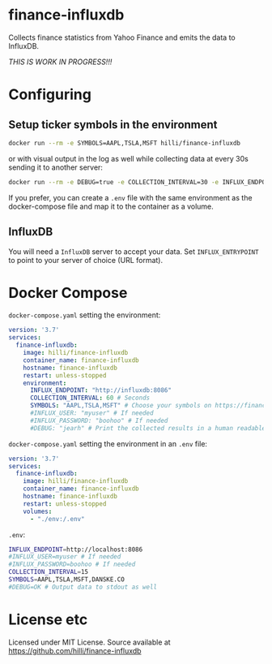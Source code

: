 # finance-influxdb

Collects finance statistics from Yahoo Finance and emits the data to InfluxDB.

*THIS IS WORK IN PROGRESS!!!*

# Configuring

## Setup ticker symbols in the environment

```bash
docker run --rm -e SYMBOLS=AAPL,TSLA,MSFT hilli/finance-influxdb
```
or with visual output in the log as well while collecting data at every 30s sending it to another server:

```bash
docker run --rm -e DEBUG=true -e COLLECTION_INTERVAL=30 -e INFLUX_ENDPOINT=http://127.0.0.1:8086 -e SYMBOLS=AAPL,TSLA,MSFT hilli/finance-influxdb
```

If you prefer, you can create a `.env` file with the same environment as the docker-compose file and map it to the container as a volume.

## InfluxDB

You will need a `InfluxDB` server to accept your data. Set `INFLUX_ENTRYPOINT` to point to your server of choice (URL format).

# Docker Compose

`docker-compose.yaml` setting the environment:
```yaml
version: '3.7'
services:
  finance-influxdb:
    image: hilli/finance-influxdb
    container_name: finance-influxdb
    hostname: finance-influxdb
    restart: unless-stopped
    environment:
      INFLUX_ENDPOINT: "http://influxdb:8086"
      COLLECTION_INTERVAL: 60 # Seconds
      SYMBOLS: "AAPL,TSLA,MSFT" # Choose your symbols on https://finance.yahoo.com/
      #INFLUX_USER: "myuser" # If needed
      #INFLUX_PASSWORD: "boohoo" # If needed
      #DEBUG: "jearh" # Print the collected results in a human readable format to the docker log
```

`docker-compose.yaml` setting the environment in an `.env` file:
```yaml
version: '3.7'
services:
  finance-influxdb:
    image: hilli/finance-influxdb
    container_name: finance-influxdb
    hostname: finance-influxdb
    restart: unless-stopped
    volumes:
      - "./env:/.env"
```

`.env`:
```bash
INFLUX_ENDPOINT=http://localhost:8086
#INFLUX_USER=myuser # If needed
#INFLUX_PASSWORD=boohoo # If needed
COLLECTION_INTERVAL=15
SYMBOLS=AAPL,TSLA,MSFT,DANSKE.CO
#DEBUG=OK # Output data to stdout as well
```

# License etc

Licensed under MIT License. Source available at https://github.com/hilli/finance-influxdb
